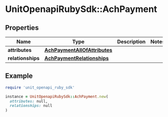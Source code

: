 # UnitOpenapiRubySdk::AchPayment

## Properties

| Name | Type | Description | Notes |
| ---- | ---- | ----------- | ----- |
| **attributes** | [**AchPaymentAllOfAttributes**](AchPaymentAllOfAttributes.md) |  |  |
| **relationships** | [**AchPaymentRelationships**](AchPaymentRelationships.md) |  |  |

## Example

```ruby
require 'unit_openapi_ruby_sdk'

instance = UnitOpenapiRubySdk::AchPayment.new(
  attributes: null,
  relationships: null
)
```

